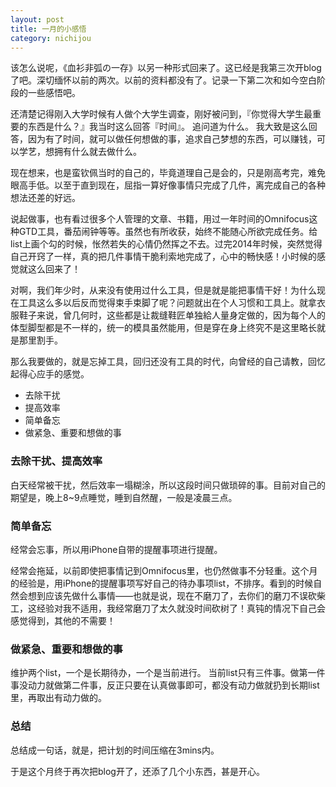```yaml
---
layout: post
title: 一月的小感悟
category: nichijou
---
```


该怎么说呢，《血衫非弧の一存》以另一种形式回来了。这已经是我第三次开blog了吧。深切缅怀以前的两次。以前的资料都没有了。记录一下第二次和如今空白阶段的一些感悟吧。

还清楚记得刚入大学时候有人做个大学生调查，刚好被问到，『你觉得大学生最重要的东西是什么？』我当时这么回答『时间』。
追问道为什么。
我大致是这么回答，因为有了时间，就可以做任何想做的事，追求自己梦想的东西，可以赚钱，可以学艺，想拥有什么就去做什么。

现在想来，也是蛮钦佩当时的自己的，毕竟道理自己是会的，只是刚高考完，难免眼高手低。以至于直到现在，屈指一算好像事情只完成了几件，离完成自己的各种想法还差的好远。



说起做事，也有看过很多个人管理的文章、书籍，用过一年时间的Omnifocus这种GTD工具，番茄闹钟等等。虽然也有所收获，始终不能随心所欲完成任务。给list上画个勾的时候，怅然若失的心情仍然挥之不去。过完2014年时候，突然觉得自己开窍了一样，真的把几件事情干脆利索地完成了，心中的畅快感！小时候的感觉就这么回来了！

对啊，我们年少时，从来没有使用过什么工具，但是就是能把事情干好！为什么现在工具这么多以后反而觉得束手束脚了呢？问题就出在个人习惯和工具上。就拿衣服鞋子来说，曾几何时，这些都是让裁缝鞋匠单独給人量身定做的，因为每个人的体型脚型都是不一样的，统一的模具虽然能用，但是穿在身上终究不是这里略长就是那里割手。

那么我要做的，就是忘掉工具，回归还没有工具的时代，向曾经的自己请教，回忆起得心应手的感觉。

* 去除干扰
* 提高效率
* 简单备忘
* 做紧急、重要和想做的事

### 去除干扰、提高效率
白天经常被干扰，然后效率一塌糊涂，所以这段时间只做琐碎的事。目前对自己的期望是，晚上8~9点睡觉，睡到自然醒，一般是凌晨三点。

### 简单备忘
经常会忘事，所以用iPhone自带的提醒事项进行提醒。

经常会拖延，以前即使把事情记到Omnifocus里，也仍然做事不分轻重。这个月的经验是，用iPhone的提醒事项写好自己的待办事项list，不排序。看到的时候自然会想到应该先做什么事情——也就是说，现在不磨刀了，去你们的磨刀不误砍柴工，这经验对我不适用，我经常磨刀了太久就没时间砍树了！真钝的情况下自己会感觉得到，其他的不需要！

### 做紧急、重要和想做的事
维护两个list，一个是长期待办，一个是当前进行。
当前list只有三件事。做第一件事没动力就做第二件事，反正只要在认真做事即可，都没有动力做就扔到长期list里，再取出有动力做的。

### 总结
总结成一句话，就是，把计划的时间压缩在3mins内。

于是这个月终于再次把blog开了，还添了几个小东西，甚是开心。
